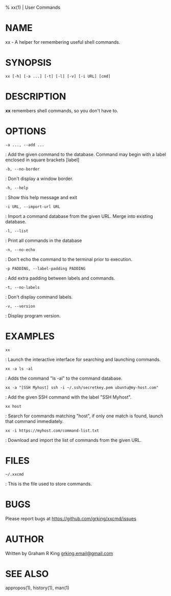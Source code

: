 % xx(1) | User Commands

NAME
====

xx - A helper for remembering useful shell commands.

SYNOPSIS
========

`xx [-h] [-a ...] [-t] [-l] [-v] [-i URL] [cmd]`

DESCRIPTION
===========

**xx** remembers shell commands, so you don't have to.

OPTIONS
=======

`-a ..., --add ...`

: Add the given command to the database. Command may begin
with a label enclosed in square brackets [label] <cmd>

`-b, --no-border`

: Don't display a window border.

`-h, --help`

: Show this help message and exit

`-i URL, --import-url URL`

: Import a command database from the given URL. Merge into existing database.

`-l, --list`

: Print all commands in the database

`-n, --no-echo`

: Don't echo the command to the terminal prior to execution.

`-p PADDING, --label-padding PADDING`

: Add extra padding between labels and commands.

`-t, --no-labels`

: Don't display command labels.

`-v, --version`

: Display program version.

EXAMPLES
========

`xx`

: Launch the interactive interface for searching and launching commands.

`xx -a ls -al`

: Adds the command "ls -al" to the command database.

`xx -a "[SSH Myhost] ssh -i ~/.ssh/secretkey.pem ubuntu@my-host.com"`

: Add the given SSH command with the label "SSH Myhost".

`xx host`

: Search for commands matching "host", if only one match is found, launch that command immediately.

`xx -i https://myhost.com/command-list.txt`

: Download and import the list of commands from the given URL.

FILES
=====

`~/.xxcmd`

: This is the file used to store commands.

BUGS
====

Please report bugs at https://github.com/grking/xxcmd/issues

AUTHOR
======

Written by Graham R King <grking.email@gmail.com>

SEE ALSO
========

appropos(1), history(1), man(1)
